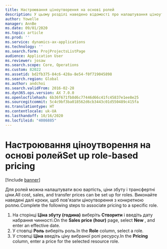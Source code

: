 ```yaml
---
title: Настроювання ціноутворення на основі ролей
description: У цьому розділі наведено відомості про налаштування ціноутворення для конкретних ролей.
author: Yowelle
manager: AnnBe
ms.date: 09/01/2020
ms.topic: article
ms.prod: ''
ms.service: dynamics-ax-applications
ms.technology: ''
ms.search.form: ProjProjectsListPage
audience: Application User
ms.reviewer: josaw
ms.search.scope: Core, Operations
ms.custom: 82022
ms.assetid: bd2fb375-84c6-428a-8e54-f0f719045898
ms.search.region: Global
ms.author: andchoi
ms.search.validFrom: 2016-02-28
ms.dyn365.ops.version: AX 7.0.0
ms.openlocfilehash: 6b36f671fb8d6c77446d66c41fc45837e1ee8e25
ms.sourcegitcommit: 5c4c9bf3ba018562d6cb3443c01d550489c415fa
ms.translationtype: HT
ms.contentlocale: uk-UA
ms.lasthandoff: 10/16/2020
ms.locfileid: "4086885"
---
```

# <a name="set-up-role-based-pricing"></a><span data-ttu-id="5e39f-103">Настроювання ціноутворення на основі ролей</span><span class="sxs-lookup"><span data-stu-id="5e39f-103">Set up role-based pricing</span></span>

[!include [banner](../includes/banner.md)]

<span data-ttu-id="5e39f-104">Для ролей можна налаштувати всю вартість, ціни збуту і трансфертні ціни.</span><span class="sxs-lookup"><span data-stu-id="5e39f-104">All cost, sales, and transfer prices can be set up for roles.</span></span> <span data-ttu-id="5e39f-105">Виконайте наведені далі кроки, щоб пов'язати ціноутворення з конкретною роллю.</span><span class="sxs-lookup"><span data-stu-id="5e39f-105">Complete the following steps to associate pricing to a specific role.</span></span>

1. <span data-ttu-id="5e39f-106">На сторінці **Ціна збуту (година)** виберіть **Створити** і введіть дату набрання чинності.</span><span class="sxs-lookup"><span data-stu-id="5e39f-106">On the **Sales price (hour)** page, select **New** , and enter an effective date.</span></span>
2. <span data-ttu-id="5e39f-107">У стовпці **Роль** виберіть роль.</span><span class="sxs-lookup"><span data-stu-id="5e39f-107">In the **Role** column, select a role.</span></span>
3. <span data-ttu-id="5e39f-108">У стовпці **Ціна** введіть ціну вибраної ролі ресурсу.</span><span class="sxs-lookup"><span data-stu-id="5e39f-108">In the **Pricing** column, enter a price for the selected resource role.</span></span>

